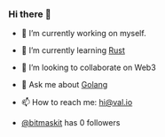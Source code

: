 ### Hi there 👋

- 🔭 I’m currently working on myself.
- 🌱 I’m currently learning [Rust](https://www.rust-lang.org)
- 👯 I’m looking to collaborate on Web3
- 💬 Ask me about [Golang](https://go.dev)
- 📫 How to reach me: hi@val.io

- [@bitmaskit](https://github.com/bitmaskit) has <!-- follower-counter -->0<!-- /follower-counter --> followers

<!--![alt text](https://github-readme-stats.vercel.app/api?username=bitmaskit&&show_icons=true&title_color=ffffff&icon_color=bb2acf&text_color=daf7dc&bg_color=151515 "Stats")
-->
